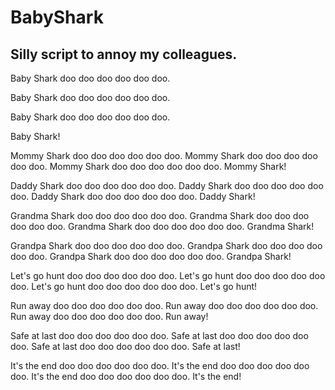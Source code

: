# BabyShark
Silly script to annoy my colleagues.
------------------------------------------------------------------
Baby Shark doo doo doo doo doo doo.

Baby Shark doo doo doo doo doo doo.

Baby Shark doo doo doo doo doo doo.

Baby Shark!

Mommy Shark doo doo doo doo doo doo.
Mommy Shark doo doo doo doo doo doo.
Mommy Shark doo doo doo doo doo doo.
Mommy Shark!

Daddy Shark doo doo doo doo doo doo.
Daddy Shark doo doo doo doo doo doo.
Daddy Shark doo doo doo doo doo doo.
Daddy Shark!

Grandma Shark doo doo doo doo doo doo.
Grandma Shark doo doo doo doo doo doo.
Grandma Shark doo doo doo doo doo doo.
Grandma Shark!

Grandpa Shark doo doo doo doo doo doo.
Grandpa Shark doo doo doo doo doo doo.
Grandpa Shark doo doo doo doo doo doo.
Grandpa Shark!

Let's go hunt doo doo doo doo doo doo.
Let's go hunt doo doo doo doo doo doo.
Let's go hunt doo doo doo doo doo doo.
Let's go hunt!

Run away doo doo doo doo doo doo.
Run away doo doo doo doo doo doo.
Run away doo doo doo doo doo doo.
Run away!

Safe at last doo doo doo doo doo doo.
Safe at last doo doo doo doo doo doo.
Safe at last doo doo doo doo doo doo.
Safe at last!

It's the end doo doo doo doo doo doo.
It's the end doo doo doo doo doo doo.
It's the end doo doo doo doo doo doo.
It's the end!
